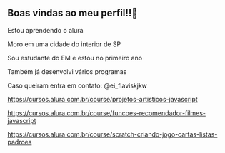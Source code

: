 ## Boas vindas ao meu perfil!!🤍

Estou aprendendo o alura

Moro em uma cidade do interior de SP

Sou estudante do EM e estou no primeiro ano

Também já desenvolvi vários programas 

Caso queiram entra em contato: @ei_flaviskjkw

https://cursos.alura.com.br/course/projetos-artisticos-javascript

https://cursos.alura.com.br/course/funcoes-recomendador-filmes-javascript

https://cursos.alura.com.br/course/scratch-criando-jogo-cartas-listas-padroes
